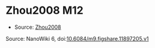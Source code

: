 <a name="material" />

# Zhou2008 M12
<script type="application/ld+json">
  {
    "@context": "https://schema.org/",
    "@type": "ChemicalSubstance",
    "@id": "https://egonw.github.io/nanowiki/nanowiki224.html#material",
    "http://purl.org/dc/terms/conformsTo":
      {
        "@type": "CreativeWork",
        "@id": "https://bioschemas.org/profiles/ChemicalSubstance/0.4-RELEASE/"
      },
    "identfier": "224",
    "name": "Zhou2008 M12",
    "url": "https://egonw.github.io/nanowiki/nanowiki224.html#material",
    "sameAs": "http://127.0.0.1/mediawiki/index.php/Special:URIResolver/Zhou2008_M12"
  }
</script>


* Source: [Zhou2008](articleZhou2008.md)


Source: NanoWiki 6, doi:[10.6084/m9.figshare.11897205.v1](https://doi.org/10.6084/m9.figshare.11897205.v1)
